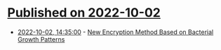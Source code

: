 # [Published on 2022-10-02](index.md)

* [2022-10-02, 14:35:00](https://soylentnews.org/article.pl?sid=22/10/01/1731249&from=rss) - [New Encryption Method Based on Bacterial Growth Patterns](https://soylentnews.org/article.pl?sid=22/10/01/1731249&from=rss)
